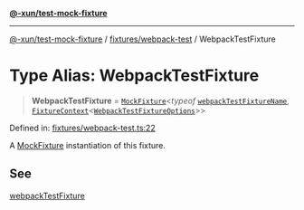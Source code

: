 [**@-xun/test-mock-fixture**](../../../README.md)

***

[@-xun/test-mock-fixture](../../../README.md) / [fixtures/webpack-test](../README.md) / WebpackTestFixture

# Type Alias: WebpackTestFixture

> **WebpackTestFixture** = [`MockFixture`](../../../types/fixtures/type-aliases/MockFixture.md)\<*typeof* [`webpackTestFixtureName`](../variables/webpackTestFixtureName.md), [`FixtureContext`](../../../types/fixtures/type-aliases/FixtureContext.md)\<[`WebpackTestFixtureOptions`](WebpackTestFixtureOptions.md)\>\>

Defined in: [fixtures/webpack-test.ts:22](https://github.com/Xunnamius/test-utils/blob/31a76f0cd6821f5674299c745920b2ed3527f07b/packages/test-mock-fixture/src/fixtures/webpack-test.ts#L22)

A [MockFixture](../../../types/fixtures/type-aliases/MockFixture.md) instantiation of this fixture.

## See

[webpackTestFixture](../functions/webpackTestFixture.md)
